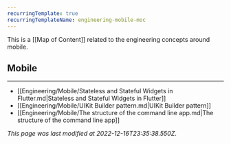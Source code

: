 ```yaml
---
recurringTemplate: true
recurringTemplateName: engineering-mobile-moc
---
```


This is a [[Map of Content]] related to the engineering concepts around mobile.

## Mobile
---
- [[Engineering/Mobile/Stateless and Stateful Widgets in Flutter.md|Stateless and Stateful Widgets in Flutter]]
- [[Engineering/Mobile/UIKit Builder pattern.md|UIKit Builder pattern]]
- [[Engineering/Mobile/The structure of the command line app.md|The structure of the command line app]]


*This page was last modified at 2022-12-16T23:35:38.550Z*.
